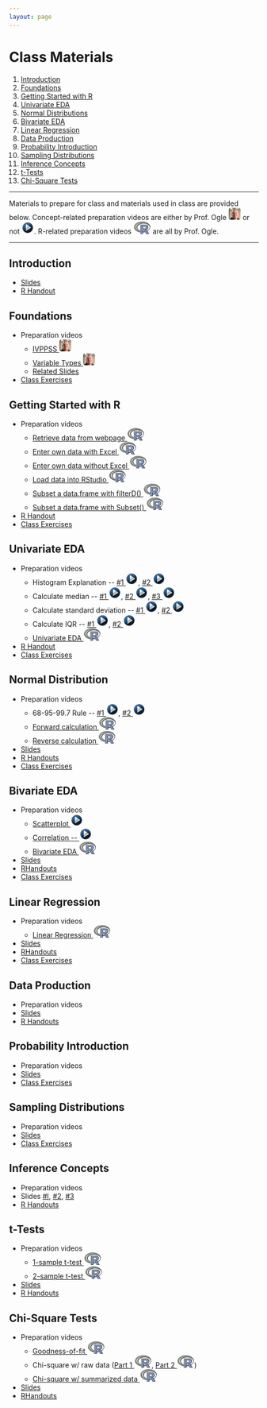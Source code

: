 ```yaml
---
layout: page
---
```


# Class Materials
1. [Introduction](#introduction)
1. [Foundations](#foundations)
1. [Getting Started with R](#getting-started-with-r)
1. [Univariate EDA](#univariate-eda)
1. [Normal Distributions](#normal-distributions)
1. [Bivariate EDA](#bivariate-eda)
1. [Linear Regression](#linear-regression)
1. [Data Production](#data-production)
1. [Probability Introduction](#probability-introduction)
1. [Sampling Distributions](#sampling-distributions)
1. [Inference Concepts](#inference-concepts)
1. [t-Tests](#t-tests)
1. [Chi-Square Tests](#chi-square-tests)

----
Materials to prepare for class and materials used in class are provided below.  Concept-related preparation videos are either by Prof. Ogle ![Ogle Video](../img/dhovid.jpg) or not ![Other video](../img/videolink.jpg).  R-related preparation videos ![R logo](../img/Rlogo.png) are all by Prof. Ogle.

----

## Introduction
* [Slides](Slides/01_Foundations_I.pptx)
* [R Handout](HOs/01_Foundations_HO.pdf)

## Foundations
* Preparation videos
    * [IVPPSS ![Ogle video](../img/dhovid.jpg)](https://vimeo.com/user45324800/ncstats-ivppss)
    * [Variable Types ![Ogle video](../img/dhovid.jpg) ](https://vimeo.com/user45324800/ncstats-vartypes)
    * [Related Slides](Slides/02_Foundations_II.pptx)
* [Class Exercises](CEs/FoundationsIVPPSS.html)

## Getting Started with R
* Preparation videos
    * [Retrieve data from webpage ![R logo](../img/Rlogo.png)](https://vimeo.com/user45324800/ncstats-preparedatawebpage)
    * [Enter own data with Excel ![R logo](../img/Rlogo.png)](https://vimeo.com/user45324800/ncstats-preparedataexcel)
    * [Enter own data without Excel ![R logo](../img/Rlogo.png)](https://vimeo.com/user45324800/ncstats-preparedatatextfile)
    * [Load data into RStudio ![R logo](../img/Rlogo.png)](https://vimeo.com/user45324800/ncstats-loadcsvrstudio)
    * [Subset a data.frame with filterD() ![R logo](../img/Rlogo.png)](https://vimeo.com/user45324800/filterd)
    * [Subset a data.frame with Subset() ![R logo](../img/Rlogo.png)](http://www.screenr.com/z27N)
* [R Handout](HOs/02_FoundationsR_HO.pdf)
* [Class Exercises](CEs/FoundationsR.html)

## Univariate EDA
* Preparation videos
    * Histogram Explanation -- [#1 ![YouTube](../img/videolink.jpg)](http://youtu.be/sC7gjg9g3JU), [#2 ![YouTube](../img/videolink.jpg)](http://youtu.be/H9ITfdaX2ZQ)
    * Calculate median -- [#1 ![YouTube](../img/videolink.jpg)](http://youtu.be/0SYsi38XucI), [#2 ![YouTube](../img/videolink.jpg)](http://youtu.be/hTYTaOaQUcw?list=UUAjbU4EB30lTsJ2NSE5a7DQ), [#3 ![YouTube](../img/videolink.jpg)](http://youtu.be/9a8M_KfclBE)
    * Calculate standard deviation -- [#1 ![YouTube](../img/videolink.jpg)](http://youtu.be/qqOyy_NjflU), [#2 ![YouTube](../img/videolink.jpg)](http://youtu.be/atS4wX8I9H0)
    * Calculate IQR -- [#1 ![YouTube](../img/videolink.jpg)](http://youtu.be/R6VDj7pEG30), [#2 ![YouTube](../img/videolink.jpg)](http://youtu.be/F3WcEAW-M80?t=6m6s)
    * [Univariate EDA ![R logo](../img/Rlogo.png)](http://www.screenr.com/IGPH)
* [R Handout](HOs/03_UnivEDA_HO.pdf)
* [Class Exercises](CEs/UnivariateEDA.html)

## Normal Distribution
* Preparation videos
    * 68-95-99.7 Rule -- [#1 ![YouTube](../img/videolink.jpg)](https://www.youtube.com/watch?v=cgxPcdPbujI), [#2 ![YouTube](../img/videolink.jpg)](https://www.youtube.com/watch?v=PJPXFOK8F8E)
    * [Forward calculation ![R logo](../img/Rlogo.png)](http://www.screenr.com/e27N)
    * [Reverse calculation ![R logo](../img/Rlogo.png)](http://www.screenr.com/a27N)
* [Slides](Slides/04_NormalDistribution.pptx)
* [R Handouts](HOs/04_NormalDistribution_HO.pdf)
* [Class Exercises](CEs/NormalDistribution.html)

## Bivariate EDA
* Preparation videos
    * [Scatterplot ![YouTube](../img/videolink.jpg)](https://www.youtube.com/watch?v=yXmz922K9Ks)
    * [Correlation -- ![YouTube](../img/videolink.jpg)](http://youtu.be/PtYVrF_WT3A?t=32s)
    * [Bivariate EDA ![R logo](../img/Rlogo.png)](http://www.screenr.com/n4PH)
* [Slides](Slides/05_BivEDA.pptx)
* [RHandouts](HOs/05_BivEDA_HO.pdf)
* [Class Exercises](CEs/BivariateEDA.html)

## Linear Regression
* Preparation videos
    * [Linear Regression ![R logo](../img/Rlogo.png)](http://www.screenr.com/JGPH)
* [Slides](Slides/06_SimpleLinearRegression.pptx)
* [RHandouts](HOs/06_SimpleLinearRegression_HO.pdf)
* [Class Exercises](CEs/SimpleLinearRegression.html)

## Data Production
* Preparation videos
* [Slides](Slides/07_DataProduction.pptx)
* [R Handouts](HOs/_HO.pdf)

## Probability Introduction
* Preparation videos
* [Slides](Slides/08_ProbabilityIntro.pptx)
* [Class Exercises](CEs/ProbabilityIntro.html)

## Sampling Distributions
* Preparation videos
* [Slides](Slides/09_SamplingDistributions.pptx)
* [Class Exercises](CEs/SamplingDistributions.html)

## Inference Concepts
* Preparation videos
* Slides [#I](Slides/10_Inference_1_HypothesisTesting.pptx), [#2](Slides/10_Inference_2_ConfidenceRegions.pptx), [#3](Slides/10_Inference_3_ZTest.pptx)
* [R Handouts](HOs/10_InferenceConcepts_HO.pdf)

## t-Tests
* Preparation videos
    * [1-sample t-test ![R logo](../img/Rlogo.png)](http://www.screenr.com/GXPH)
    * [2-sample t-test ![R logo](../img/Rlogo.png)](http://www.screenr.com/cCPH)
* [Slides](Slides/11_tTests.pptx)
* [R Handouts](HOs/11_tTests_HO.pdf)

## Chi-Square Tests
* Preparation videos
    * [Goodness-of-fit ![R logo](../img/Rlogo.png)](http://www.screenr.com/JXPH)
    * Chi-square w/ raw data ([Part 1 ![R logo](../img/Rlogo.png)](http://www.screenr.com/pOPH), [Part 2 ![R logo](../img/Rlogo.png)](http://www.screenr.com/6OPH))
    * [Chi-square w/ summarized data ![R logo](../img/Rlogo.png)](http://www.screenr.com/Q0PH)
* [Slides](Slides/12_ChiSquareTests_alt.pptx)
* [RHandouts](HOs/12_ChiSquareTests_HO.pdf)
